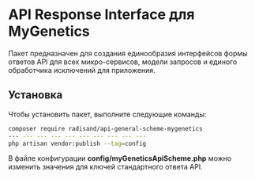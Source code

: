 # API Response Interface для MyGenetics

Пакет предназначен для создания единообразия интерфейсов формы ответов API для всех микро-сервисов, модели запросов и единого обработчика исключений для приложения.

## Установка

Чтобы установить пакет, выполните следующие команды:

```bash
composer require radisand/api-general-scheme-mygenetics
--- --- --- --- --- --- --- --- --- ---
php artisan vendor:publish --tag=config
```

В файле конфигурации **config/myGeneticsApiScheme.php** можно изменить значения для ключей стандартного ответа API.